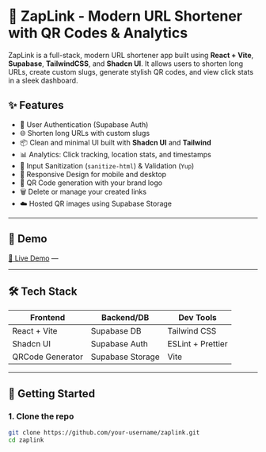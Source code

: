 # 🔗 ZapLink - Modern URL Shortener with QR Codes & Analytics

ZapLink is a full-stack, modern URL shortener app built using **React + Vite**, **Supabase**, **TailwindCSS**, and **Shadcn UI**. It allows users to shorten long URLs, create custom slugs, generate stylish QR codes, and view click stats in a sleek dashboard.

## ✨ Features

- 🔐 User Authentication (Supabase Auth)
- 🌐 Shorten long URLs with custom slugs
- 📦 Clean and minimal UI built with **Shadcn UI** and **Tailwind**
- 📊 Analytics: Click tracking, location stats, and timestamps
- 🧼 Input Sanitization (`sanitize-html`) & Validation (`Yup`)
- 📱 Responsive Design for mobile and desktop
- 📸 QR Code generation with your brand logo
- 🗑 Delete or manage your created links
- ☁️ Hosted QR images using Supabase Storage

---

## 📸 Demo

[🚀 Live Demo](#) — 


---

## 🛠️ Tech Stack

| Frontend         | Backend/DB        | Dev Tools        |
|------------------|-------------------|------------------|
| React + Vite     | Supabase DB       | Tailwind CSS     |
| Shadcn UI        | Supabase Auth     | ESLint + Prettier|
| QRCode Generator | Supabase Storage  | Vite             |

---

## 🔧 Getting Started


### 1. Clone the repo

```bash
git clone https://github.com/your-username/zaplink.git
cd zaplink
